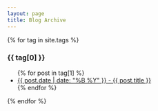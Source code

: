 ```yaml
---
layout: page
title: Blog Archive
---
```


{% for tag in site.tags %}
  <h3>{{ tag[0] }}</h3>
  <ul>
    {% for post in tag[1] %}
      <li><a href="andreaanfuso/{{ post.url }}">{{ post.date | date: "%B %Y" }} - {{ post.title }}</a></li>
    {% endfor %}
  </ul>
{% endfor %}